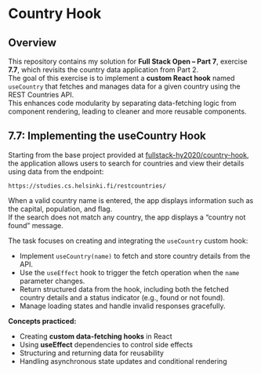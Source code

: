 # Country Hook  

## Overview  

This repository contains my solution for **Full Stack Open – Part 7**, exercise **7.7**, which revisits the country data application from Part 2.  
The goal of this exercise is to implement a **custom React hook** named `useCountry` that fetches and manages data for a given country using the REST Countries API.  
This enhances code modularity by separating data-fetching logic from component rendering, leading to cleaner and more reusable components.  

## 7.7: Implementing the useCountry Hook  

Starting from the base project provided at [fullstack-hy2020/country-hook](https://github.com/fullstack-hy2020/country-hook), the application allows users to search for countries and view their details using data from the endpoint:  

`https://studies.cs.helsinki.fi/restcountries/`

When a valid country name is entered, the app displays information such as the capital, population, and flag.  
If the search does not match any country, the app displays a “country not found” message.  

The task focuses on creating and integrating the `useCountry` custom hook:  

- Implement `useCountry(name)` to fetch and store country details from the API.  
- Use the `useEffect` hook to trigger the fetch operation when the `name` parameter changes.  
- Return structured data from the hook, including both the fetched country details and a status indicator (e.g., found or not found).  
- Manage loading states and handle invalid responses gracefully.  

**Concepts practiced:**  

- Creating **custom data-fetching hooks** in React  
- Using **useEffect** dependencies to control side effects  
- Structuring and returning data for reusability  
- Handling asynchronous state updates and conditional rendering  
